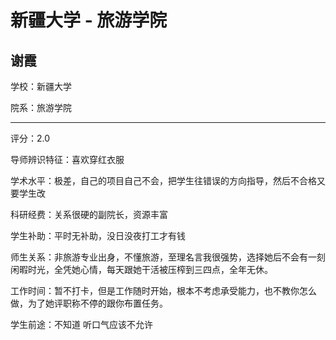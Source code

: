 # 新疆大学 - 旅游学院

## 谢霞

学校：新疆大学

院系：旅游学院

* * *

评分：2.0

导师辨识特征：喜欢穿红衣服

学术水平：极差，自己的项目自己不会，把学生往错误的方向指导，然后不合格又要学生改

科研经费：关系很硬的副院长，资源丰富

学生补助：平时无补助，没日没夜打工才有钱

师生关系：非旅游专业出身，不懂旅游，至理名言我很强势，选择她后不会有一刻闲暇时光，全凭她心情，每天跟她干活被压榨到三四点，全年无休。

工作时间：暂不打卡，但是工作随时开始，根本不考虑承受能力，也不教你怎么做，为了她评职称不停的跟你布置任务。

学生前途：不知道 听口气应该不允许